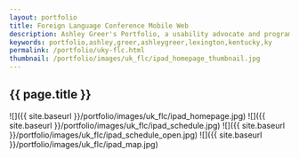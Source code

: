 ```yaml
---
layout: portfolio
title: Foreign Language Conference Mobile Web
description: Ashley Greer's Portfolio, a usability advocate and programmer in Lexington, KY.
keywords: portfolio,ashley,greer,ashleygreer,lexington,kentucky,ky
permalink: /portfolio/uky-flc.html
thumbnail: /portfolio/images/uk_flc/ipad_homepage_thumbnail.jpg
---
```



## {{ page.title }}

![]({{ site.baseurl }}/portfolio/images/uk_flc/ipad_homepage.jpg)
![]({{ site.baseurl }}/portfolio/images/uk_flc/ipad_schedule.jpg)
![]({{ site.baseurl }}/portfolio/images/uk_flc/ipad_schedule_open.jpg)
![]({{ site.baseurl }}/portfolio/images/uk_flc/ipad_map.jpg)
